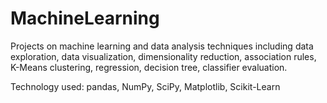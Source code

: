 # MachineLearning
Projects on machine learning and data analysis techniques including data exploration, data visualization, dimensionality reduction, association rules, K-Means clustering, regression, decision tree, classifier evaluation.

Technology used: pandas, NumPy, SciPy, Matplotlib, Scikit-Learn

